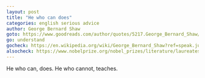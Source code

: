 ```yaml
---
layout: post
title: "He who can does"
categories: english serious advice
author: George Bernard Shaw
goto: https://www.goodreads.com/author/quotes/5217.George_Bernard_Shaw/?ref=speak.junglestar.org
go: understand
gocheck: https://en.wikipedia.org/wiki/George_Bernard_Shaw?ref=speak.junglestar.org
alsocheck: https://www.nobelprize.org/nobel_prizes/literature/laureates/1925/shaw-bio.html?ref=speak.junglestar.org
---
```


He who can, does. He who cannot, teaches.
